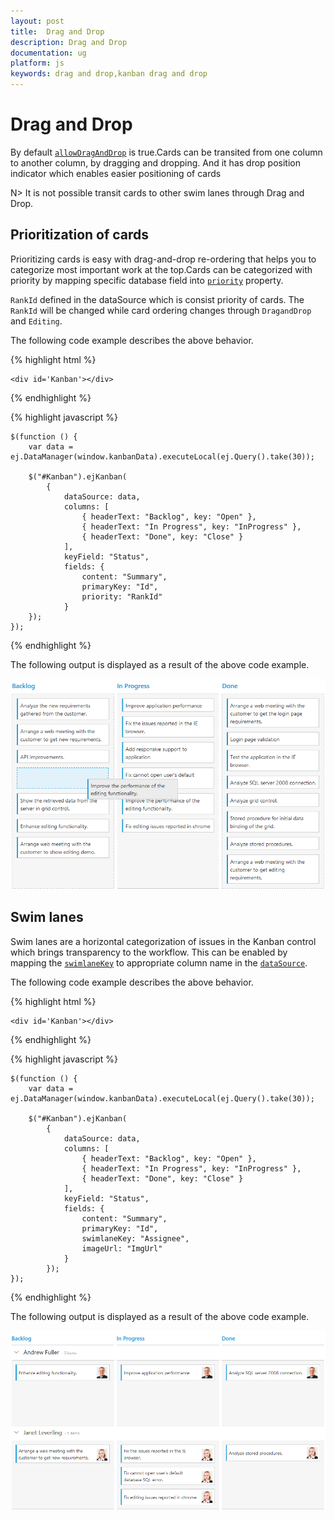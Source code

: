 ```yaml
---
layout: post
title:  Drag and Drop
description: Drag and Drop
documentation: ug
platform: js
keywords: drag and drop,kanban drag and drop
---
```


# Drag and Drop

By default [`allowDragAndDrop`](https://help.syncfusion.com/js/api/ejkanban#members:allowdraganddrop) is true.Cards can be transited from one column to another column, by dragging and dropping. And it has drop position indicator which enables easier positioning of cards

N> It is not possible transit cards to other swim lanes through Drag and Drop.

## Prioritization of cards

Prioritizing cards is easy with drag-and-drop re-ordering that helps you to categorize most important work at the top.Cards can be categorized with priority by mapping specific database field into [`priority`](https://help.syncfusion.com/js/api/ejkanban#members:fields-priority) property.

`RankId` defined in the dataSource which is consist priority of cards. The `RankId` will be changed while card ordering changes through `DragandDrop` and `Editing`.

The following code example describes the above behavior.

{% highlight html %}

    <div id='Kanban'></div>

{% endhighlight %}

{% highlight javascript %}

    $(function () {
        var data = ej.DataManager(window.kanbanData).executeLocal(ej.Query().take(30));
        
        $("#Kanban").ejKanban(
            {
                dataSource: data,
                columns: [
                    { headerText: "Backlog", key: "Open" },
                    { headerText: "In Progress", key: "InProgress" },    
                    { headerText: "Done", key: "Close" }
                ],
                keyField: "Status",
                fields: {
                    content: "Summary",
                    primaryKey: "Id",
                    priority: "RankId"
                }
        });
    });

{% endhighlight %}

The following output is displayed as a result of the above code example.

![](Drag_and_Drop_images/drag_and_drop_img1.png)

## Swim lanes

Swim lanes are a horizontal categorization of issues in the Kanban control which brings transparency to the workflow. This can be enabled by mapping the [`swimlaneKey`](https://help.syncfusion.com/js/api/ejkanban#members:swimlaneKey) to appropriate column name in the [`dataSource`](https://help.syncfusion.com/js/api/ejkanban#members:datasource).

The following code example describes the above behavior.

{% highlight html %}

    <div id='Kanban'></div>

{% endhighlight %}

{% highlight javascript %}

    $(function () {
        var data = ej.DataManager(window.kanbanData).executeLocal(ej.Query().take(30));
        
        $("#Kanban").ejKanban(
            {
                dataSource: data,
                columns: [
                    { headerText: "Backlog", key: "Open" },
                    { headerText: "In Progress", key: "InProgress" },
                    { headerText: "Done", key: "Close" }
                ],
                keyField: "Status",
                fields: {
                    content: "Summary",
                    primaryKey: "Id",
                    swimlaneKey: "Assignee",
                    imageUrl: "ImgUrl"
                }
            });
    });

{% endhighlight %}

The following output is displayed as a result of the above code example.

![](Drag_and_Drop_images/drag_and_drop_img2.png)